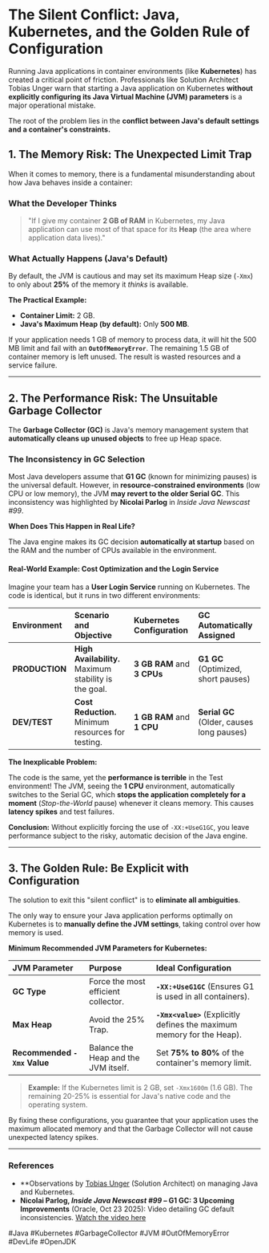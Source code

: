 # The Silent Conflict: Java, Kubernetes, and the Golden Rule of Configuration

Running Java applications in container environments (like **Kubernetes**) has created a critical point of friction. Professionals like Solution Architect Tobias Unger warn that starting a Java application on Kubernetes **without explicitly configuring its Java Virtual Machine (JVM) parameters** is a major operational mistake.

The root of the problem lies in the **conflict between Java's default settings and a container's constraints.**

## 1. The Memory Risk: The Unexpected Limit Trap

When it comes to memory, there is a fundamental misunderstanding about how Java behaves inside a container:

### What the Developer Thinks

> "If I give my container **2 GB of RAM** in Kubernetes, my Java application can use most of that space for its **Heap** (the area where application data lives)."

### What Actually Happens (Java's Default)

By default, the JVM is cautious and may set its maximum Heap size (`-Xmx`) to only about **25%** of the memory it *thinks* is available.

**The Practical Example:**

* **Container Limit:** 2 GB.
* **Java's Maximum Heap (by default):** Only **500 MB**.

If your application needs 1 GB of memory to process data, it will hit the 500 MB limit and fail with an **`OutOfMemoryError`**. The remaining 1.5 GB of container memory is left unused. The result is wasted resources and a service failure.

---

## 2. The Performance Risk: The Unsuitable Garbage Collector

The **Garbage Collector (GC)** is Java's memory management system that **automatically cleans up unused objects** to free up Heap space.

### The Inconsistency in GC Selection

Most Java developers assume that **G1 GC** (known for minimizing pauses) is the universal default. However, in **resource-constrained environments** (low CPU or low memory), the JVM **may revert to the older Serial GC**. This inconsistency was highlighted by **Nicolai Parlog** in *Inside Java Newscast #99*.

**When Does This Happen in Real Life?**

The Java engine makes its GC decision **automatically at startup** based on the RAM and the number of CPUs available in the environment.

#### Real-World Example: Cost Optimization and the Login Service

Imagine your team has a **User Login Service** running on Kubernetes. The code is identical, but it runs in two different environments:

| Environment | Scenario and Objective | Kubernetes Configuration | GC Automatically Assigned |
| :--- | :--- | :--- | :--- |
| **PRODUCTION** | **High Availability.** Maximum stability is the goal. | **3 GB RAM** and **3 CPUs** | **G1 GC** (Optimized, short pauses) |
| **DEV/TEST** | **Cost Reduction.** Minimum resources for testing. | **1 GB RAM** and **1 CPU** | **Serial GC** (Older, causes long pauses) |

**The Inexplicable Problem:**

The code is the same, yet the **performance is terrible** in the Test environment! The JVM, seeing the **1 CPU** environment, automatically switches to the Serial GC, which **stops the application completely for a moment** (*Stop-the-World* pause) whenever it cleans memory. This causes **latency spikes** and test failures.

**Conclusion:** Without explicitly forcing the use of `-XX:+UseG1GC`, you leave performance subject to the risky, automatic decision of the Java engine.

---

## 3. The Golden Rule: Be Explicit with Configuration

The solution to exit this "silent conflict" is to **eliminate all ambiguities**.

The only way to ensure your Java application performs optimally on Kubernetes is to **manually define the JVM settings**, taking control over how memory is used.

**Minimum Recommended JVM Parameters for Kubernetes:**

| JVM Parameter | Purpose | Ideal Configuration |
| :--- | :--- | :--- |
| **GC Type** | Force the most efficient collector. | **`-XX:+UseG1GC`** (Ensures G1 is used in all containers). |
| **Max Heap** | Avoid the 25% Trap. | **`-Xmx<value>`** (Explicitly defines the maximum memory for the Heap). |
| **Recommended `-Xmx` Value** | Balance the Heap and the JVM itself. | Set **75% to 80%** of the container's memory limit. |

> **Example:** If the Kubernetes limit is 2 GB, set `-Xmx1600m` (1.6 GB). The remaining 20-25% is essential for Java's native code and the operating system.

By fixing these configurations, you guarantee that your application uses the maximum allocated memory and that the Garbage Collector will not cause unexpected latency spikes.

---

### References

* **Observations by [Tobias Unger](https://www.linkedin.com/in/tunger/) (Solution Architect) on managing Java and Kubernetes.
* **Nicolai Parlog, *Inside Java Newscast #99* – G1 GC: 3 Upcoming Improvements** (Oracle, Oct 23 2025): Video detailing GC default inconsistencies. [Watch the video here](https://www.youtube.com/watch?v=w9mY8c72Ouk)

#Java #Kubernetes #GarbageCollector #JVM #OutOfMemoryError #DevLife #OpenJDK